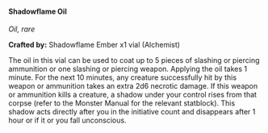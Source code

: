 #### Shadowflame Oil
_Oil, rare_

**Crafted by:** Shadowflame Ember x1 vial (Alchemist)

The oil in this vial can be used to coat up to 5 pieces of slashing or piercing ammunition or one slashing or piercing weapon. Applying the oil takes 1 minute. For the next 10 minutes, any creature successfully hit by this weapon or ammunition takes an extra 2d6 necrotic damage. If this weapon or ammunition kills a creature, a shadow under your control rises from that corpse (refer to the Monster Manual for the relevant statblock). This shadow acts directly after you in the initiative count and disappears after 1 hour or if it or you fall unconscious.